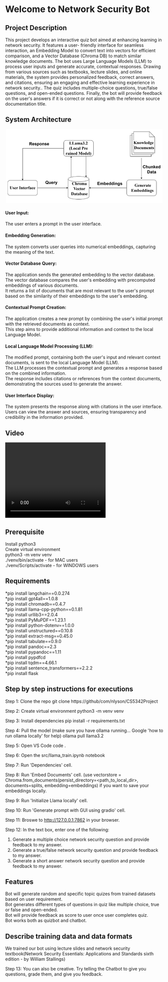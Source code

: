<h1>Welcome to Network Security Bot</h1>
<h2> Project Description </h2>
<p>This project develops an interactive quiz bot aimed at enhancing learning in network security. It features a user- friendly interface for seamless interaction, an Embedding Model to convert text into vectors for efficient comparison, and a Vector Database (Chroma DB) to match similar knowledge documents. The bot uses Large Language Models (LLM) to process user inputs and generate accurate, contextual responses. Drawing from various sources such as textbooks, lecture slides, and online materials, the system provides personalized feedback, correct answers, and citations, ensuring an engaging and effective learning experience in network security.. The quiz includes multiple-choice questions, true/false questions, and open-ended questions. Finally, the bot will provide feedback on the user's answers if it is correct or not along with the reference source documentation title.</p>
<h2> System Architecture </h2>
<p align="center">
  <img src="Flow_diagram.png" width="500" title="sys arch">
</p>
<p>
  <h4>User Input:</h4>
  The user enters a prompt in the user interface.
  <h4>Embedding Generation:</h4>
  The system converts user queries into numerical embeddings, capturing the meaning of the text.
  <h4>Vector Database Query:</h4>
  The application sends the generated embedding to the vector database.</br>
  The vector database compares the user's embedding with precomputed embeddings of various documents.</br>
  It returns a list of documents that are most relevant to the user's prompt based on the similarity of their embeddings to the user's embedding.
  <h4>Contextual Prompt Creation:</h4>
  The application creates a new prompt by combining the user's initial prompt with the retrieved documents as context.</br>
  This step aims to provide additional information and context to the local Language Model.
  <h4>Local Language Model Processing (LLM):</h4>
  The modified prompt, containing both the user's input and relevant context documents, is sent to the local Language Model (LLM).</br>
  The LLM processes the contextual prompt and generates a response based on the combined information.</br>
  The response includes citations or references from the context documents, demonstrating the sources used to generate the answer.
  <h4>User Interface Display:</h4>
  The system presents the response along with citations in the user interface.</br>
  Users can view the answer and sources, ensuring transparency and credibility in the information provided.
</p>
<h2> Video </h2> 
<video width="320" height="240" controls>
  <source src="movie.mp4" type="QuizBot_Video.mp4">
  Your browser does not support the video tag.
</video>

<h2> Prerequisite </h2>
Install python3</br>
Create virtual environment</br>
python3 -m venv venv</br>
./venv/bin/activate - for MAC users</br>
./venv/Scripts/activate - for WINDOWS users</br>
<h2> Requirements </h2>
*pip install langchain==0.0.274</br>
*pip install gpt4all==1.0.8</br>
*pip install chromadb==0.4.7</br>
*pip install llama-cpp-python==0.1.81</br>
*pip install urllib3==2.0.4 </br>
*pip install PyMuPDF==1.23.1 </br>
*pip install python-dotenv==1.0.0 </br>
*pip install unstructured==0.10.8 </br>
*pip install extract-msg==0.45.0</br>
*pip install tabulate==0.9.0</br>
*pip install pandoc==2.3 </br>
*pip install pypandoc==1.11 </br>
*pip install pypdfcd</br>
*pip install tqdm==4.66.1</br>
*pip install sentence_transformers==2.2.2 </br>
*pip install flask
   
<h2> Step by step instructions for executions </h2>

Step 1: Clone the repo 
git clone https://github/com/nlyson/CS5342Project

Step 2: Create virtual environment
python3 -m venv venv

Step 3: Install dependencies
pip install -r requirements.txt

Step 4: Pull the model (make sure you have ollama running... Google 'how to run ollama locally' for help)
ollama pull llama3.2

Step 5: Open VS Code
code .

Step 6: Open the src/llama_train.ipynb notebook

Step 7: Run 'Dependencies' cell.

Step 8: Run 'Embed Documents' cell.  (use vectorstore = Chroma.from_documents(persist_directory=<path_to_local_dir>, documents=splits, embedding=embeddings) if you want to save your embeddings locally.

Step 9: Run 'Initialize Llama locally' cell.

Step 10: Run 'Generate prompt with GUI using gradio' cell.

Step 11: Broswe to http://127.0.0.1:7862 in your browser.

Step 12: In the text box, enter one of the following:
1) Generate a multiple choice network security question and provide feedback to my answer.
2) Generate a true/false network security question and provide feedback to my answer.
3) Generate a short answer network security question and provide feedback to my answer.

<h2>Features</h2>
<p>
  Bot will generate random and specific topic quizes from trained datasets based on user requirement.</br>
  Bot generates different types of questions in quiz like multiple choice, true or false and open-ended.</br>
  Bot will provide feedback as score to user once user completes quiz.</br>
  Bot works both as quizbot and chatbot.  
</p>
<h2> Describe training data and data formats </h2>
<p>We trained our bot using lecture slides and network security textbook(Network Security Essentials: Applications and Standards sixth edition - by William Stallings)</p>

Step 13: You can also be creative. Try telling the Chatbot to give you questions, grade them, and give you feedback.

